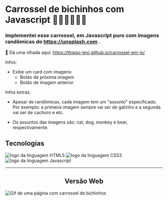 # Carrossel de bichinhos com Javascript 🐱‍👓🐶🙈🐻🦁

### Implementei esse carrossel, em Javascript puro com imagens randômicas do https://unsplash.com .

👀 Dá uma olhada aqui: <https://thiago-levi.github.io/carrossel-em-js/>

Infos:

- Exibe um card com imagens:
  - Botão de próxima imagem
  - Botão de imagem anterior

Infos extras:

- Apesar de randômicas, cada imagem tem um "assunto" especificado. Por exemplo: a primeira imagem sempre vai ser de gatinho e a segunda vai ser de cachoro e etc.

- Os assuntos das imagens são: cat, dog, monkey e bear, respectivamente.

## Tecnologias

<img alt="logo da linguagem HTML5" src="https://img.shields.io/badge/HTML5-E34F26?style=for-the-badge&logo=html5&logoColor=white"> <img alt="logo da linguagem CSS3" src="https://img.shields.io/badge/CSS3-1572B6?style=for-the-badge&logo=css3&logoColor=white"> <img alt="logo da linguagem Javascript" src="https://img.shields.io/badge/JavaScript-323330?style=for-the-badge&logo=javascript&logoColor=F7DF1E">

---

<h2 align="center">Versão Web</h2>

<img src="./src/tela01.gif" alt="Gif de uma página com carrossel de bichinhos">
